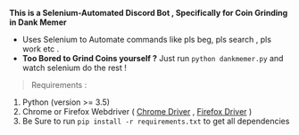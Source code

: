 **This is a Selenium-Automated Discord Bot , Specifically for Coin Grinding in Dank Memer**
* Uses Selenium to Automate commands like pls beg, pls search , pls work etc .
* **Too Bored to Grind Coins yourself ?** Just run `python dankmemer.py` and watch selenium do the rest !
>Requirements :
1. Python (version >= 3.5)
2. Chrome or Firefox Webdriver ( [Chrome Driver](https://chromedriver.chromium.org/downloads) , [Firefox Driver](https://github.com/mozilla/geckodriver/releases) )
3. Be Sure to run `pip install -r requirements.txt` to get all dependencies






